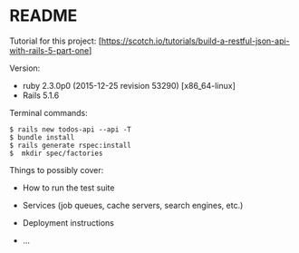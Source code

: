 # README

Tutorial for this project: [https://scotch.io/tutorials/build-a-restful-json-api-with-rails-5-part-one]

Version:
- ruby 2.3.0p0 (2015-12-25 revision 53290) [x86_64-linux]
- Rails 5.1.6

Terminal commands:

    $ rails new todos-api --api -T
    $ bundle install
    $ rails generate rspec:install
    $  mkdir spec/factories
    
    
    
    
Things to possibly cover:

* How to run the test suite

* Services (job queues, cache servers, search engines, etc.)

* Deployment instructions

* ...
